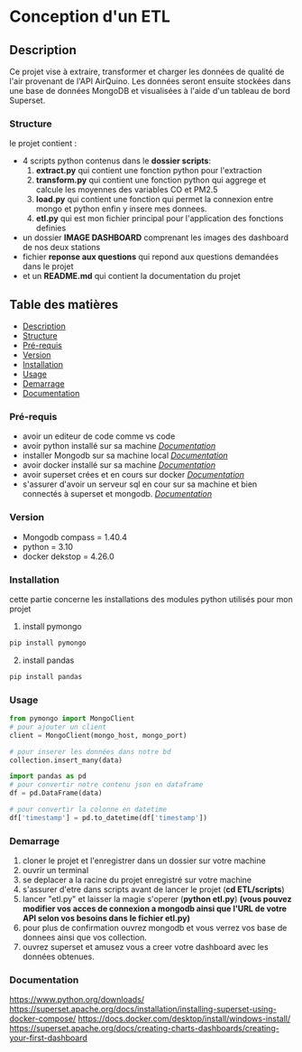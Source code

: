# Conception d'un ETL

## Description

Ce projet vise à extraire, transformer et charger les données de qualité de l'air provenant de l'API AirQuino. Les données seront ensuite stockées dans une base de données MongoDB et visualisées à l'aide d'un tableau de bord Superset.

### Structure

le projet contient :

- 4 scripts python contenus dans le **dossier scripts**:
    1. **extract.py** qui contient une fonction python pour l'extraction
    2. **transform.py** qui contient une fonction python qui aggrege et calcule les moyennes des variables CO et PM2.5
    3. **load.py** qui contient une fonction qui permet la connexion entre mongo et python enfin y insere mes donnees.
    4. **etl.py** qui est mon fichier principal pour l'application des fonctions definies
- un dossier **IMAGE DASHBOARD** comprenant les images des dashboard de nos deux stations
- fichier **reponse aux questions** qui repond aux questions demandées dans le projet
- et un **README.md** qui contient la documentation du projet

## Table des matières

- [Description](#Description)
- [Structure ](#Structure)
- [Pré-requis](#Pré-requis)
- [Version](#Version)
- [Installation ](#Installation)
- [Usage](#Usage)
- [Demarrage](#Demarrage)
- [Documentation](#documentation)


### Pré-requis

- avoir un editeur de code comme vs code
- avoir python installé sur sa machine    _[Documentation](#documentation)_
- installer Mongodb sur sa machine local  _[Documentation](#documentation)_
- avoir docker installé sur sa machine    _[Documentation](#documentation)_
- avoir superset crées et en cours sur docker    _[Documentation](#documentation)_
- s'assurer d'avoir un serveur sql en cour sur sa machine et bien connectés à superset et mongodb.  _[Documentation](#documentation)_

### Version

- Mongodb compass = 1.40.4
- python = 3.10
- docker dekstop = 4.26.0

### Installation 
 cette partie concerne les installations des modules python utilisés pour mon projet

1. install pymongo

```bash
pip install pymongo
```
2. install pandas

```bash
pip install pandas
```

### Usage

```python
from pymongo import MongoClient
# pour ajouter un client 
client = MongoClient(mongo_host, mongo_port)

# pour inserer les données dans notre bd
collection.insert_many(data)
```

```python
import pandas as pd
# pour convertir notre contenu json en dataframe 
df = pd.DataFrame(data)

# pour convertir la colonne en datetime
df['timestamp'] = pd.to_datetime(df['timestamp'])
```

### Demarrage

1. cloner le projet et l'enregistrer dans un dossier sur votre machine
2. ouvrir un terminal
3. se deplacer a la racine du projet enregistré sur votre machine
4. s'assurer d'etre dans scripts avant de lancer le projet (**cd ETL/scripts**)
5. lancer "etl.py" et laisser la magie s'operer (**python etl.py**)
**(vous pouvez modifier vos acces de connexion a mongodb ainsi que l'URL de votre API selon vos besoins dans le fichier etl.py)**
6. pour plus de confirmation ouvrez mongodb et vous verrez vos base de donnees ainsi que vos collection.
7. ouvrez superset et amusez vous a creer votre dashboard avec les données obtenues. 

### Documentation

https://www.python.org/downloads/
https://superset.apache.org/docs/installation/installing-superset-using-docker-compose/
https://docs.docker.com/desktop/install/windows-install/
https://superset.apache.org/docs/creating-charts-dashboards/creating-your-first-dashboard
